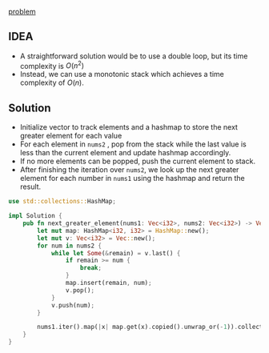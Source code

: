 [problem](https://leetcode.com/problems/next-greater-element-i)

## IDEA
- A straightforward solution would be to use a double loop, but its time complexity is $O(n^2)$
- Instead, we can use a monotonic stack which achieves a time complexity of $O(n)$.


## Solution
- Initialize vector to track elements and a hashmap to store the next greater element for each value
- For each element in `nums2` , pop from the stack while the last value is less than the current element and  update hashmap accordingly.
- If no more elements can be popped, push the current element to stack.
- After finishing the iteration over `nums2`, we look up the next greater element for each number in `nums1` using the hashmap and return the result.

```rust
use std::collections::HashMap;

impl Solution {
    pub fn next_greater_element(nums1: Vec<i32>, nums2: Vec<i32>) -> Vec<i32> {
        let mut map: HashMap<i32, i32> = HashMap::new();
        let mut v: Vec<i32> = Vec::new();
        for num in nums2 {
            while let Some(&remain) = v.last() {
                if remain >= num {
                    break;
                }
                map.insert(remain, num);
                v.pop();
            }
            v.push(num);
        }

        nums1.iter().map(|x| map.get(x).copied().unwrap_or(-1)).collect()
    }
}
```
